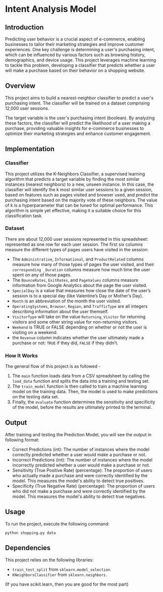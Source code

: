 # Intent Analysis Model

## Introduction

Predicting user behavior is a crucial aspect of e-commerce, enabling businesses to tailor their marketing strategies and improve customer experiences. One key challenge is determining a user's purchasing intent, which can be influenced by various factors such as browsing history, demographics, and device usage. This project leverages machine learning to tackle this problem, developing a classifier that predicts whether a user will make a purchase based on their behavior on a shopping website.

## Overview

This project aims to build a nearest-neighbor classifier to predict a user's purchasing intent. The classifier will be trained on a dataset comprising 12,000 user sessions.

The target variable is the user's purchasing intent (boolean). By analyzing these factors, the classifier will predict the likelihood of a user making a purchase, providing valuable insights for e-commerce businesses to optimize their marketing strategies and enhance customer engagement.

## Implementation


### Classifier

This project utilizes the K-Neighbors Classifier, a supervised learning algorithm that predicts a target variable by finding the most similar instances (nearest neighbors) to a new, unseen instance. In this case, the classifier will identify the k most similar user sessions to a given session, based on features such as pages visited and browser used, and predict the purchasing intent based on the majority vote of these neighbors. The value of k is a hyperparameter that can be tuned for optimal performance. This algorithm is simple yet effective, making it a suitable choice for this classification task.

### Dataset

There are about 12,000 user sessions represented in this spreadsheet: represented as one row for each user session. The first six columns measure the different types of pages users have visited in the session: 

- The `Administrative`, `Informational`, and `ProductRelated` columns measure how many of those types of pages the user visited, and their `corresponding _Duration` columns measure how much time the user spent on any of those pages. 
- The `BounceRates`, `ExitRates`, and `PageValues` columns measure information from Google Analytics about the page the user visited. 
- `SpecialDay` is a value that measures how close the date of the user’s session is to a special day (like Valentine’s Day or Mother’s Day). 
- `Month` is an abbreviation of the month the user visited.
- `OperatingSystems`, `Browser`, `Region`, and `TrafficType` are all integers describing information about the user themself. 
- `VisitorType` will take on the value `Returning_Visitor` for returning visitors and some other string value for non-returning visitors.
- `Weekend` is TRUE or FALSE depending on whether or not the user is visiting on a weekend.
- the `Revenue` column indicates whether the user ultimately made a purchase or not: `TRUE` if they did, `FALSE` if they didn’t.

### How It Works

The general flow of this project is as followed -

1. The `main` function loads data from a CSV spreadsheet by calling the `load_data` function and splits the data into a training and testing set. 
2. The `train_model` function is then called to train a machine learning model on the training data. Then, the model is used to make predictions on the testing data set. 
3. Finally, the `evaluate` function determines the sensitivity and specificity of the model, before the results are ultimately printed to the terminal.

## Output

After training and testing the Prediction Model, you will see the output in following format:

- Correct Predictions (int): The number of instances where the model correctly predicted whether a user would make a purchase or not. 
- Incorrect Predictions (int): The number of instances where the model incorrectly predicted whether a user would make a purchase or not.
- Sensitivity (True Positive Rate) (percentage): The proportion of users who actually made a purchase and were correctly identified by the model. This measures the model's ability to detect true positives.
- Specificity (True Negative Rate) (percentage): The proportion of users who did not make a purchase and were correctly identified by the model. This measures the model's ability to detect true negatives.


## Usage

To run the project, execute the following command:
```
python shopping.py data
```

## Dependencies

This project relies on the following libraries:

- `train_test_split` from `sklearn.model_selection`.
- `KNeighborsClassifier` from `sklearn.neighbors`.

(If you have scikit.learn, then you are good for the most part)
